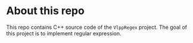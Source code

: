 # About this repo

This repo contains C++ source code of the `VlppRegex` project.
The goal of this project is to implement regular expression.
